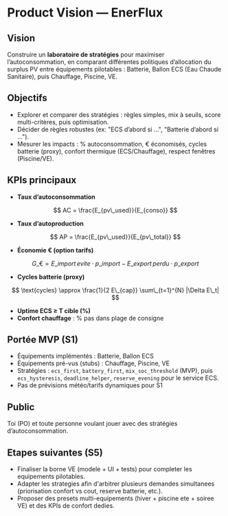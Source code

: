 # Product Vision — EnerFlux

## Vision
Construire un **laboratoire de stratégies** pour maximiser l’autoconsommation, en comparant différentes politiques d’allocation du surplus PV entre équipements pilotables : Batterie, Ballon ECS (Eau Chaude Sanitaire), puis Chauffage, Piscine, VE.

## Objectifs
- Explorer et comparer des stratégies : règles simples, mix à seuils, score multi-critères, puis optimisation.
- Décider de règles robustes (ex: "ECS d’abord si …", "Batterie d’abord si …").
- Mesurer les impacts : % autoconsommation, € économisés, cycles batterie (proxy), confort thermique (ECS/Chauffage), respect fenêtres (Piscine/VE).

## KPIs principaux
- **Taux d’autoconsommation**

$$
AC = \frac{E_{pv\_used}}{E_{conso}}
$$

- **Taux d’autoproduction**

$$
AP = \frac{E_{pv\_used}}{E_{pv\_total}}
$$

- **Économie € (option tarifs)**

$$
G\_{€} = E\_{import\,evite} \cdot p\_{import} - E\_{export\,perdu} \cdot p\_{export}
$$

- **Cycles batterie (proxy)**

$$
\text{cycles} \approx \frac{1}{2 E\_{cap}} \sum\_{t=1}^{N} |\Delta E\_t|
$$

- **Uptime ECS ≥ T cible (%)**
- **Confort chauffage** : % pas dans plage de consigne

## Portée MVP (S1)
- Équipements implémentés : Batterie, Ballon ECS
- Équipements pré-vus (stubs) : Chauffage, Piscine, VE
- Stratégies : `ecs_first`, `battery_first`, `mix_soc_threshold` (MVP), puis `ecs_hysteresis`, `deadline_helper`, `reserve_evening` pour le service ECS.
- Pas de prévisions météo/tarifs dynamiques pour S1

## Public
Toi (PO) et toute personne voulant jouer avec des stratégies d’autoconsommation.

## Etapes suivantes (S5)
- Finaliser la borne VE (modele + UI + tests) pour completer les equipements pilotables.
- Adapter les strategies afin d'arbitrer plusieurs demandes simultanees (priorisation confort vs cout, reserve batterie, etc.).
- Proposer des presets multi-equipements (hiver + piscine ete + soiree VE) et des KPIs de confort dedies.
